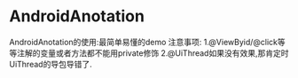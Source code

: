 # AndroidAnotation
AndroidAnotation的使用:最简单易懂的demo
注意事项:
1.@ViewByid/@click等等注解的变量或者方法都不能用private修饰
2.@UiThread如果没有效果,那肯定时UiThread的导包导错了.
